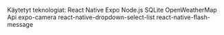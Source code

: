 Käytetyt teknologiat:
React Native
Expo
Node.js
SQLite
OpenWeatherMap Api
expo-camera
react-native-dropdown-select-list
react-native-flash-message
